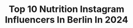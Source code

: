---
title: Top 10 Nutrition Instagram Influencers In Berlin In 2024
description: >-
  Find top nutrition Instagram influencers in Berlin in 2024. Most popular hashtags: #berlin #fitness #nutrition #training.
platform: Instagram
hits: 35
text_top: Identify the top-rated Instagram influencers on inBeat.
text_bottom: Our search engine aggregates 35 Instagram influencers like this in Berlin, Germany for you to connect with.
profiles:
  - username: "yul_oeltze"
    fullname: >-
      ⓎⓊⓁ ⓄⒺⓁⓉⓏⒺ
    bio: >-
      2x European Champion 🥇🥇 2x World Champion 🥇🥇 @foodspring -15% —> yulFSG @gymshark link below ♥️Magdeburg💚
    location: "Germany"
    followers: 32776
    engagement: 738
    commentsToLikes: 0.007734
    id: ck5chndxar3o80i113smsylgm
    verified: false
    hashtags: "#sport, #couplegoals, #training, #foodspring"
  - username: "lauralamode"
    fullname: >-
      LAURA SCHÄFER
    bio: >-
      𝙵𝙸𝚃𝙽𝙴𝚂𝚂 • 𝙼𝙸𝙽𝙳𝚂𝙴𝚃 • 𝙵𝙰𝚂𝙷𝙸𝙾𝙽 🎗 𝙳𝚒𝚊𝚐𝚗𝚘𝚜𝚎 𝙺𝚛𝚎𝚋𝚜 ‘𝟸𝟷 ✨@soulvibe.coaching 💪🏽 𝙾𝚗𝚕𝚒𝚗𝚎 𝙲𝚘𝚊𝚌𝚑 🥤@morenutrition.de 𝙲𝚘𝚍𝚎 „𝙻𝙰𝚄𝚁𝙰𝙻𝙰𝙼𝙾𝙳𝙴“ 𝟷:𝟷 𝙾𝚗𝚕𝚒𝚗𝚎 𝙲𝚘𝚊𝚌𝚑𝚒𝚗𝚐:
    location: "Germany"
    followers: 50702
    engagement: 43
    commentsToLikes: 0.007187
    id: ck0vzukrqaz1w0i195ybx528c
    verified: false
    hashtags: "#buzzcutfeed, #hodgkinslymphoma, #bloggerberlin, #berlin"
  - username: "rickhett"
    fullname: >-
      Ricco Ratajczyk
    bio: >-
      Hockey 🏒 | #13 Fitness Coach 🏋🏼‍♂️ Nutrition Science 🎓 Berlin 📍
    location: "Germany"
    followers: 1985
    engagement: 1533
    commentsToLikes: 0.040920
    id: ck8t70zdrfa830j782tev5jib
    verified: false
    hashtags: "#movesmart, #hockey, #health, #strengthtraining"
  - username: "runninggirl.joyce"
    fullname: >-
      Joyce Hübner
    bio: >-
      2023: Deutschland Umrundung (120 Marathons) 2024: Mallorca Umrundung (11 Marathons) Mein Buch ⬇️ Botschafter @puma.de
    location: "Germany"
    followers: 58962
    engagement: 448
    commentsToLikes: 0.047191
    id: ck8t1meukw8w30j78k3esy3r0
    verified: false
    hashtags: "#ultrarun, #girlswhorun, #etappenlauf, #runinspiration"
  - username: "bare_minds"
    fullname: >-
      Elina Dietrich
    bio: >-
      holistic beauty & longevity | nutritionist | yoga & art @faeld_studio - Creative Director, Strategy, Content Production
    location: "Germany"
    followers: 12967
    engagement: 43
    commentsToLikes: 0.112906
    id: cln3gjo2ifb320j08bxdief0u
    verified: false
    hashtags: "#dailystyle, #nutritionist, #outfitinspiration, #happyandhealthy"
  - username: "miri.krug"
    fullname: >-
      Miriam Krug
    bio: >-
      Founder @nubymi_nutrition 🎙Podcast FUEL YOUR BODY 🏈 Nutritionist @berlinthunderfootball 🥑 @nikewellcollective Nutrition Coach 💊 @esncom ⬇️ COACHING ⬇️
    location: "Germany"
    followers: 17100
    engagement: 316
    commentsToLikes: 0.020504
    id: ck14ivlzshcxd0i19wcf9e981
    verified: false
    hashtags: "#nutritionist, #berlin, #ern, #sportmedizin"
  - username: "alena_halv"
    fullname: >-
      𝐀𝐥𝐞𝐧𝐚 𝐇.
    bio: >-
      Das Leben ist zu kurz, um nicht zu lächeln! ツ Soldat & Physiotherapeutin CrossFit @better_training Militaryfitness privat Account
    location: "Germany"
    followers: 24658
    engagement: 937
    commentsToLikes: 0.021496
    id: ckap8bgjunnue0i78v32icaxg
    verified: false
    hashtags: "#soldiergirl, #usarmy, #girlswithguns, #girlwhofight"
  - username: "runningmone"
    fullname: >-
      Simone Günther
    bio: >-
      𝕤𝕨𝕚𝕞 🏊🏼‍♀️ 𝕓𝕚𝕜𝕖 🚴🏼‍♀️𝕣𝕦𝕟🏃🏼‍♀️ 𝟰𝟮,𝟭𝟵𝟱 👉🏻 𝗣𝗕 𝟬𝟯:𝟮𝟯:𝟮𝟳 𝗕𝗘𝗥𝗟𝗜𝗡 𝗠𝗮𝗿𝗮𝘁𝗵𝗼𝗻 𝟮𝟬𝟮𝟮 𝗛𝗠 👉🏻 𝗣𝗕 𝟬𝟭:𝟯𝟴:𝟮𝟳 𝗧𝗮𝘂𝗯𝗲𝗿𝘁𝗮𝗹 𝟭𝟬𝟬𝗸𝗺 👉🏻 𝟬𝟳.𝟭𝟬.𝟮𝟬𝟮𝟯 🐱ᑭOᑭᑭEᒪE+🐱EᖇᑎIE
    location: "Germany"
    followers: 21329
    engagement: 289
    commentsToLikes: 0.020569
    id: ckf5o1ymd0kng0j235sp2brls
    verified: false
    hashtags: "#flugphase, #running, #goprohero7, #photoofthedays"
  - username: "lani_lifts"
    fullname: >-
      Lani Dinh | Personal Trainerin
    bio: >-
      📍 Berlin | 🇻🇳 Fitnamese 🍚 I exercise for extra rice 🎀 @teveo 10% “LANIX10” 🥛 @everybuddy_nutrition 10% “LANI” @lani_lifts_impressum ⬇️ Coaching
    location: "Germany"
    followers: 38062
    engagement: 1295
    commentsToLikes: 0.038835
    id: clmizkr88iqnn0j08g3bk33h5
    verified: false
    hashtags: "#bodyweightworkout, #fitfamde, #muskelaufbau, #fitnessdeutschland"
  - username: "andy7ne"
    fullname: >-
      Andreas Sieben
    bio: >-
      @gym_nutrition_official -10% mit Andreas10 @hyroxger @smilodox andy7 @urbansportsclub 📍Rheinland 👨‍👩‍👧‍👧Papa u Ehemann 📧 andy7ne@gmx.de 🏋️#crossfit
    location: "Germany"
    followers: 60998
    engagement: 208
    commentsToLikes: 0.277571
    id: ckox6uxvntly90j23h4bt4b54
    verified: false
    hashtags: "#puma, #abnehmen, #workout, #montag"
---